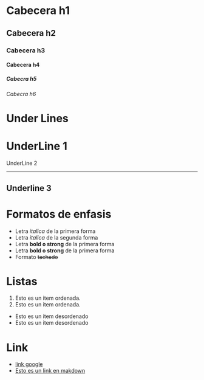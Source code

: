 # Cabecera h1
## Cabecera  h2
### Cabecera h3
#### Cabecera h4
##### Cabecra h5
###### Cabecra h6

# Under Lines

UnderLine 1
===
UnderLine 2
___

Underline 3
---
# Formatos de enfasis
- Letra *italica* de la primera forma<br>
- Letra _italica_ de la segunda forma
- Letra **bold o strong** de la primera forma
- Letra __bold o strong__ de la primera forma
- Formato ~~tachado~~

# Listas
1. Esto es un item ordenada.
2. Esto es un item ordenada.

- Esto es un item desordenado
- Esto es un item desordenado

# Link
- <a href="http://google.com"> link google</a>
- [Esto es un link en makdown](http://google.es)



